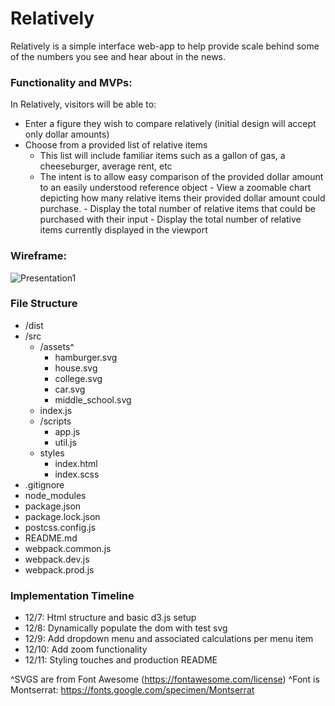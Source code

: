 # Relatively

Relatively is a simple interface web-app to help provide scale behind some of the numbers you see and hear about in the news.    

### Functionality and MVPs:
In Relatively, visitors will be able to:
   - Enter a figure they wish to compare relatively (initial design will accept only dollar amounts)
   - Choose from a provided list of relative items
       - This list will include familiar items such as a gallon of gas, a cheeseburger, average rent, etc
       - The intent is to allow easy comparison of the provided dollar amount to an easily understood reference object
    - View a zoomable chart depicting how many relative items their provided dollar amount could purchase.
    - Display the total number of relative items that could be purchased with their input
    - Display the total number of relative items currently displayed in the viewport

  
### Wireframe:
![Presentation1](https://user-images.githubusercontent.com/9735257/101295649-b937c880-37d3-11eb-94f2-f69cbd5f37f8.jpg)

### File Structure
- /dist
- /src
  - /assets^
    - hamburger.svg
    - house.svg
    - college.svg
    - car.svg
    - middle_school.svg
  - index.js
  - /scripts
    - app.js
    - util.js
  - styles
    - index.html
    - index.scss
- .gitignore
- node_modules
- package.json
- package.lock.json
- postcss.config.js
- README.md
- webpack.common.js
- webpack.dev.js
- webpack.prod.js

### Implementation Timeline
- 12/7: Html structure and basic d3.js setup
- 12/8: Dynamically populate the dom with test svg   
- 12/9: Add dropdown menu and associated calculations per menu item
- 12/10: Add zoom functionality
- 12/11: Styling touches and production README


^SVGS are from Font Awesome (https://fontawesome.com/license)
^Font is Montserrat: https://fonts.google.com/specimen/Montserrat